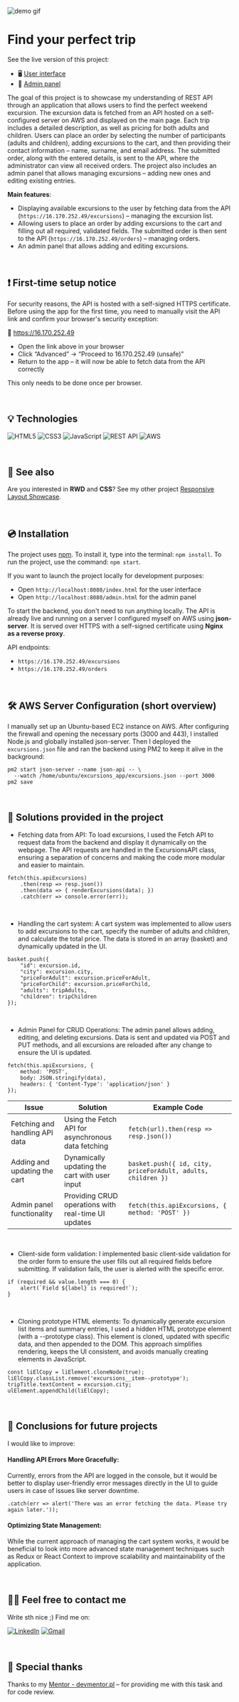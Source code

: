 ![demo gif](./src/css/assets/demo-proj7.gif)


# Find your perfect trip

See the live version of this project:

- 🖥 [User interface](https://marrcelp.github.io/Demonstrating-API-Integration-with-Excursion-Booking-App/)
- 🔧 [Admin panel](https://marrcelp.github.io/Demonstrating-API-Integration-with-Excursion-Booking-App/admin)

The goal of this project is to showcase my understanding of REST API through an application that allows users to find the perfect weekend excursion. The excursion data is fetched from an API hosted on a self-configured server on AWS and displayed on the main page. Each trip includes a detailed description, as well as pricing for both adults and children.
Users can place an order by selecting the number of participants (adults and children), adding excursions to the cart, and then providing their contact information – name, surname, and email address. The submitted order, along with the entered details, is sent to the API, where the administrator can view all received orders.
The project also includes an admin panel that allows managing excursions – adding new ones and editing existing entries.

**Main features**:
- Displaying available excursions to the user by fetching data from the API (`https://16.170.252.49/excursions`) – managing the excursion list.
- Allowing users to place an order by adding excursions to the cart and filling out all required, validated fields. The submitted order is then sent to the API (`https://16.170.252.49/orders`) – managing orders.
- An admin panel that allows adding and editing excursions.


&nbsp;

## ❗️ First-time setup notice

For security reasons, the API is hosted with a self-signed HTTPS certificate.
Before using the app for the first time, you need to manually visit the API link and confirm your browser's security exception:

🔗 https://16.170.252.49

- Open the link above in your browser
- Click “Advanced” → “Proceed to 16.170.252.49 (unsafe)”
- Return to the app – it will now be able to fetch data from the API correctly

This only needs to be done once per browser.

&nbsp;
 
## 💡 Technologies
![HTML5](https://img.shields.io/badge/html5-%23E34F26.svg?style=for-the-badge&logo=html5&logoColor=white)
![CSS3](https://img.shields.io/badge/css3-%231572B6.svg?style=for-the-badge&logo=css3&logoColor=white)
![JavaScript](https://img.shields.io/badge/javascript-%23323330.svg?style=for-the-badge&logo=javascript&logoColor=%23F7DF1E)
![REST API](https://img.shields.io/badge/REST%20API-%23000000.svg?style=for-the-badge&logo=api&logoColor=white)
![AWS](https://img.shields.io/badge/AWS-%23FF9900.svg?style=for-the-badge&logo=amazon-aws&logoColor=white)




&nbsp;
 
## 🔗 See also

Are you interested in **RWD** and **CSS**? See my other project [Responsive Layout Showcase](https://github.com/marrcelp/RWD_project-html-css).

&nbsp;
 
## 💿 Installation

The project uses [npm](https://www.npmjs.com/). To install it, type into the terminal: `npm install`. To run the project, use the command: `npm start`.

If you want to launch the project locally for development purposes:

- Open `http://localhost:8080/index.html` for the user interface
- Open `http://localhost:8080/admin.html` for the admin panel

To start the backend, you don't need to run anything locally. The API is already live and running on a server I configured myself on AWS using **json-server**. It is served over HTTPS with a self-signed certificate using **Nginx as a reverse proxy**.

API endpoints:

- `https://16.170.252.49/excursions`
- `https://16.170.252.49/orders`


&nbsp;

## 🛠️ AWS Server Configuration (short overview)

I manually set up an Ubuntu-based EC2 instance on AWS. After configuring the firewall and opening the necessary ports (3000 and 443), I installed Node.js and globally installed json-server. Then I deployed the `excursions.json` file and ran the backend using PM2 to keep it alive in the background:

```
pm2 start json-server --name json-api -- \
  --watch /home/ubuntu/excursions_app/excursions.json --port 3000
pm2 save
```

&nbsp;
 
## 🤔 Solutions provided in the project

- Fetching data from API:
To load excursions, I used the Fetch API to request data from the backend and display it dynamically on the webpage.
The API requests are handled in the ExcursionsAPI class, ensuring a separation of concerns and making the code more modular and easier to maintain.
```
fetch(this.apiExcursions)
    .then(resp => resp.json())
    .then(data => { renderExcursions(data); })
    .catch(err => console.error(err));
```

 &nbsp;

- Handling the cart system:
A cart system was implemented to allow users to add excursions to the cart, specify the number of adults and children, and calculate the total price.
The data is stored in an array (basket) and dynamically updated in the UI.
```
basket.push({
    "id": excursion.id,
    "city": excursion.city,
    "priceForAdult": excursion.priceForAdult,
    "priceForChild": excursion.priceForChild,
    "adults": tripAdults,
    "children": tripChildren
});
```
 &nbsp;

- Admin Panel for CRUD Operations:
The admin panel allows adding, editing, and deleting excursions. Data is sent and updated via POST and PUT methods, and all excursions are reloaded after any change to ensure the UI is updated.
```
fetch(this.apiExcursions, {
    method: 'POST',
    body: JSON.stringify(data),
    headers: { 'Content-Type': 'application/json' }
});
```


| Issue                     | Solution                       |   Example Code  |
| ------------------------- | -----------------------------  | --- |
| Fetching and handling API data                       | Using the Fetch API for asynchronous data fetching         |  `fetch(url).then(resp => resp.json())`   |
| Adding and updating the cart                     | Dynamically updating the cart with user input        | `basket.push({ id, city, priceForAdult, adults, children })`    |
| Admin panel functionality                    | Providing CRUD operations with real-time UI updates         | `fetch(this.apiExcursions, { method: 'POST' })`    |

&nbsp;

- Client-side form validation:
I implemented basic client-side validation for the order form to ensure the user fills out all required fields before submitting. If validation fails, the user is alerted with the specific error.
```
if (required && value.length === 0) {
    alert(`Field ${label} is required!`);
}
```

&nbsp;

- Cloning prototype HTML elements:
To dynamically generate excursion list items and summary entries, I used a hidden HTML prototype element (with a --prototype class). This element is cloned, updated with specific data, and then appended to the DOM. This approach simplifies rendering, keeps the UI consistent, and avoids manually creating elements in JavaScript.
```
const liElCopy = liElement.cloneNode(true);
liElCopy.classList.remove('excursions__item--prototype');
tripTitle.textContent = excursion.city;
ulElement.appendChild(liElCopy);
```

&nbsp;

## 💭 Conclusions for future projects

I would like to improve:

#### Handling API Errors More Gracefully:
Currently, errors from the API are logged in the console, but it would be better to display user-friendly error messages directly in the UI to guide users in case of issues like server downtime.
```
.catch(err => alert('There was an error fetching the data. Please try again later.'));
```

#### Optimizing State Management:
While the current approach of managing the cart system works, it would be beneficial to look into more advanced state management techniques such as Redux or React Context to improve scalability and maintainability of the application.


&nbsp;

## 🙋‍♂️ Feel free to contact me
Write sth nice ;) Find me on:

[![LinkedIn](https://img.shields.io/badge/LinkedIn-%230077B5.svg?style=for-the-badge&logo=linkedin&logoColor=white)](https://www.linkedin.com/in/marcel-piaszczyk-200ba8181/)
[![Gmail](https://img.shields.io/badge/Gmail-%23D14836.svg?style=for-the-badge&logo=gmail&logoColor=white)](mailto:marcel.piaszczyk@gmail.com)


&nbsp;

## 👏 Special thanks
Thanks to my [Mentor - devmentor.pl](https://devmentor.pl/) – for providing me with this task and for code review.